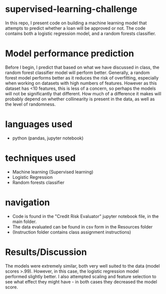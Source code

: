 # supervised-learning-challenge

In this repo, I present code on building a machine learning model that attempts to predict whether a loan will be approved or not. The code contains both a logistic regression model, and a random forests classifier. 

# Model performance prediction
Before I begin, I predict that based on what we have discussed in class, the random forest classifier model will perform better. Generally, a random forest model performs better as it reduces the risk of overfitting, especially when working on datasets with high numbers of features. However as this dataset has <10 features, this is less of a concern, so perhaps the models will not be significantly that different. How much of a difference it makes will probably depend on whether collinearity is present in the data, as well as the level of randomness.

# languages used
* python (pandas, jupyter notebook)

# techniques used
* Machine learning (Supervised learning)
* Logistic Regression
* Random forests classifier

# navigation
* Code is found in the "Credit Risk Evaluator" jupyter notebook file, in the main folder.
* The data evaluated can be found in csv form in the Resources folder
* (Instruction folder contains class assignment instructions)

# Results/Discussion
The models were extremely similar, both very well suited to the data (model scores >.99). However, in this case, the logistic regression model performed slightly better. I also attempted scaling and feature selection to see what effect they might have - in both cases they decreased the model score. 